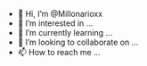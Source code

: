 - 👋 Hi, I’m @Millonarioxx
- 👀 I’m interested in ...
- 🌱 I’m currently learning ...
- 💞️ I’m looking to collaborate on ...
- 📫 How to reach me ...

<!---
Millonarioxx/Millonarioxx is a ✨ special ✨ repository because its `README.md` (this file) appears on your GitHub profile.
You can click the Preview link to take a look at your changes.
--->
